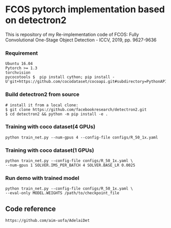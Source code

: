 # FCOS pytorch implementation based on detectron2 
This is repository of my Re-implementation code of FCOS: Fully Convolutional One-Stage Object Detection - ICCV, 2019, pp. 9627-9636
### Requirement 
	Ubuntu 16.04
	Pytorch >= 1.3
	torchvision
	pycocotools $  pip install cython; pip install -U'git+https://github.com/cocodataset/cocoapi.git#subdirectory=PythonAPI’
### Build detectron2 from source 
	# install it from a local clone:
	$ git clone https://github.com/facebookresearch/detectron2.git
	$ cd detectron2 && python -m pip install -e .
### Training with coco dataset(4 GPUs)
	python train_net.py --num-gpus 4 --config-file configs/R_50_1x.yaml
### Training with coco dataset(1 GPUs)
	python train_net.py --config-file configs/R_50_1x.yaml \
	--num-gpus 1 SOLVER.IMS_PER_BATCH 4 SOLVER.BASE_LR 0.0025
### Run demo with trained model 
	python train_net.py --config-file configs/R_50_1x.yaml \
	--eval-only MODEL.WEIGHTS /path/to/checkpoint_file
## Code reference 
	https://github.com/aim-uofa/AdelaiDet
